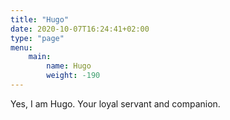 ```yaml
---
title: "Hugo"
date: 2020-10-07T16:24:41+02:00
type: "page"
menu: 
    main:
        name: Hugo
        weight: -190
---
```


Yes, I am Hugo. Your loyal servant and companion.
